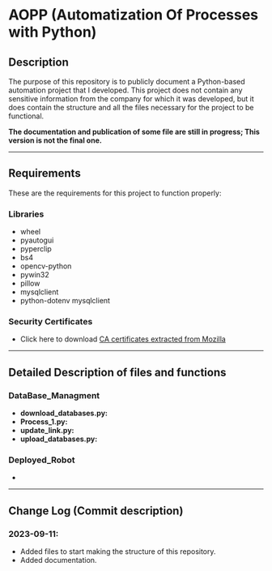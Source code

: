 # AOPP (Automatization Of Processes with Python)

## Description
The purpose of this repository is to publicly document a Python-based automation project that I developed. This project does not contain any sensitive information from the company for which it was developed, but it does contain the structure and all the files necessary for the project to be functional.

**The documentation and publication of some file are still in progress; This version is not the final one.**

---

## Requirements
These are the requirements for this project to function properly:
   ### Libraries
   - wheel
   - pyautogui
   - pyperclip
   - bs4
   - opencv-python
   - pywin32
   - pillow
   - mysqlclient
   - python-dotenv mysqlclient

   ### Security Certificates
   - Click here to download [CA certificates extracted from Mozilla](https://curl.se/docs/caextract.html)

--- 

## Detailed Description of files and functions
### DataBase_Managment
   - **download_databases.py:** 
   - **Process_1.py:** 
   - **update_link.py:** 
   - **upload_databases.py:** 

### Deployed_Robot
   - 

---

## Change Log (Commit description)
### 2023-09-11:
- Added files to start making the structure of this repository.
- Added documentation.